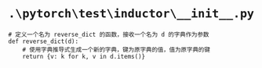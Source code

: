 # `.\pytorch\test\inductor\__init__.py`

```
# 定义一个名为 reverse_dict 的函数，接收一个名为 d 的字典作为参数
def reverse_dict(d):
    # 使用字典推导式生成一个新的字典，键为原字典的值，值为原字典的键
    return {v: k for k, v in d.items()}
```